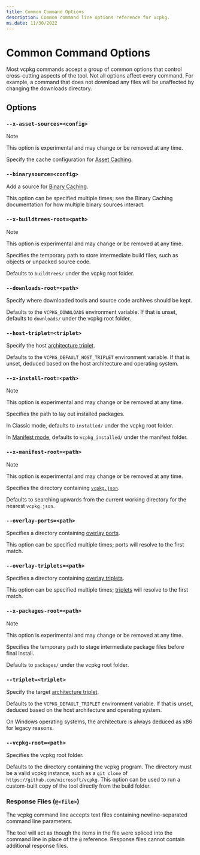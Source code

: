 ```yaml
---
title: Common Command Options
description: Common command line options reference for vcpkg.
ms.date: 11/30/2022
---
```

# Common Command Options

Most vcpkg commands accept a group of common options that control cross-cutting aspects of the tool. Not all options affect every command. For example, a command that does not download any files will be unaffected by changing the downloads directory.

## Options

### <a name="asset-sources"></a> `--x-asset-sources=<config>`

> [!NOTE]
> This option is experimental and may change or be removed at any time.

Specify the cache configuration for [Asset Caching](../users/assetcaching.md).

### <a name="binarysource"></a> `--binarysource=<config>`

Add a source for [Binary Caching](../users/binarycaching.md).

This option can be specified multiple times; see the Binary Caching documentation for how multiple binary sources interact.

### <a name="buildtrees-root"></a> `--x-buildtrees-root=<path>`

> [!NOTE]
> This option is experimental and may change or be removed at any time.

Specifies the temporary path to store intermediate build files, such as objects or unpacked source code.

Defaults to `buildtrees/` under the vcpkg root folder.

### <a name="downloads-root"></a> `--downloads-root=<path>`

Specify where downloaded tools and source code archives should be kept.

Defaults to the `VCPKG_DOWNLOADS` environment variable. If that is unset, defaults to `downloads/` under the vcpkg root folder.

### <a name="host-triplet"></a> `--host-triplet=<triplet>`

Specify the host [architecture triplet](../users/triplets.md).

Defaults to the `VCPKG_DEFAULT_HOST_TRIPLET` environment variable. If that is unset, deduced based on the host architecture and operating system.

### <a name="install-root"></a> `--x-install-root=<path>`

> [!NOTE]
> This option is experimental and may change or be removed at any time.

Specifies the path to lay out installed packages.

In Classic mode, defaults to `installed/` under the vcpkg root folder.

In [Manifest mode](../users/manifests.md), defaults to `vcpkg_installed/` under the manifest folder.

### <a name="manifest-root"></a> `--x-manifest-root=<path>`

> [!NOTE]
> This option is experimental and may change or be removed at any time.

Specifies the directory containing [`vcpkg.json`](../users/manifests.md).

Defaults to searching upwards from the current working directory for the nearest `vcpkg.json`.

### <a name="overlay-ports"></a> `--overlay-ports=<path>`

Specifies a directory containing [overlay ports](../users/registries.md#overlays).

This option can be specified multiple times; ports will resolve to the first match.

### <a name="overlay-triplets"></a> `--overlay-triplets=<path>`

Specifies a directory containing [overlay triplets](../users/examples/overlay-triplets-linux-dynamic.md).

This option can be specified multiple times; [triplets](../users/triplets.md) will resolve to the first match.

### <a name="packages-root"></a> `--x-packages-root=<path>`

> [!NOTE]
> This option is experimental and may change or be removed at any time.

Specifies the temporary path to stage intermediate package files before final install.

Defaults to `packages/` under the vcpkg root folder.

### <a name="triplet"></a> `--triplet=<triplet>`

Specify the target [architecture triplet](../users/triplets.md).

Defaults to the `VCPKG_DEFAULT_TRIPLET` environment variable. If that is unset, deduced based on the host architecture and operating system.

On Windows operating systems, the architecture is always deduced as x86 for legacy reasons.

### <a name="vcpkg-root"></a> `--vcpkg-root=<path>`

Specifies the vcpkg root folder.

Defaults to the directory containing the vcpkg program. The directory must be a valid vcpkg instance, such as a `git clone` of `https://github.com/microsoft/vcpkg`. This option can be used to run a custom-built copy of the tool directly from the build folder.

### Response Files (`@<file>`)

The vcpkg command line accepts text files containing newline-separated command line parameters.

The tool will act as though the items in the file were spliced into the command line in place of the `@` reference. Response files cannot contain additional response files.
